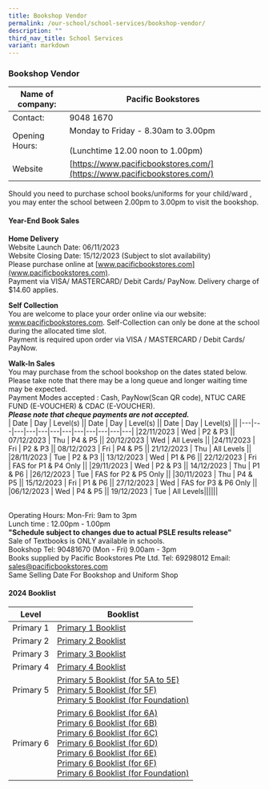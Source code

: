 ```yaml
---
title: Bookshop Vendor
permalink: /our-school/school-services/bookshop-vendor/
description: ""
third_nav_title: School Services
variant: markdown
---
```

### **Bookshop Vendor**

| Name of company: | Pacific Bookstores |
|---|---|
| Contact: | 9048 1670 |
| Opening Hours: | Monday to  Friday - 8.30am to 3.00pm<br><br>(Lunchtime 12.00 noon to 1.00pm) |
| Website |  [https://www.pacificbookstores.com/](https://www.pacificbookstores.com/) |

Should you need to purchase school books/uniforms for your child/ward , you may enter the school between 2.00pm to 3.00pm to visit the bookshop.

#### **Year-End Book Sales**

**Home Delivery**
<br>Website Launch Date: 06/11/2023
<br>Website Closing Date: 15/12/2023 (Subject to slot availability)
<br>Please purchase online at [www.pacificbookstores.com](www.pacificbookstores.com).
<br>Payment via VISA/ MASTERCARD/ Debit Cards/ PayNow. Delivery charge of $14.60 applies.

**Self Collection**
<br>You are welcome to place your order online via our website: www.pacificbookstores.com. Self-Collection can only be done at the school during the allocated time slot.
<br>Payment is required upon order via VISA / MASTERCARD / Debit Cards/ PayNow.

**Walk-In Sales**
<br>You may purchase from the school bookshop on the dates stated below. Please take note that there may be a long queue and longer waiting time may be expected.
<br>Payment Modes accepted : Cash, PayNow(Scan QR code), NTUC CARE FUND (E-VOUCHER) &amp; CDAC (E-VOUCHER).
<br>***Please note that cheque payments are not accepted.***<br>
| Date | Day | Level(s) || Date | Day | Level(s) || Date | Day | Level(s) ||
|---|---|---|---|---|---|---|---|---|---|---|---|
|22/11/2023 | Wed | P2 &amp; P3 || 07/12/2023 | Thu | P4 &amp; P5 || 20/12/2023 | Wed | All Levels ||
|24/11/2023 | Fri | P2 &amp; P3 || 08/12/2023 | Fri | P4 &amp; P5 || 21/12/2023 | Thu | All Levels ||
|28/11/2023 | Tue | P2 &amp; P3 || 13/12/2023 | Wed | P1 &amp; P6 || 22/12/2023 | Fri | FAS for P1 &amp; P4 Only ||
|29/11/2023 | Wed | P2 &amp; P3 || 14/12/2023 | Thu | P1 &amp; P6 | |26/12/2023 | Tue | FAS for P2 &amp; P5 Only ||
|30/11/2023 | Thu | P4 &amp; P5 || 15/12/2023 | Fri | P1 &amp; P6 || 27/12/2023 | Wed | FAS for P3 &amp; P6 Only ||
|06/12/2023 | Wed | P4 &amp; P5 || 19/12/2023 | Tue | All Levels||||||

<br>Operating Hours: Mon-Fri: 9am to 3pm
<br>Lunch time : 12.00pm - 1.00pm
<br>**"Schedule subject to changes due to actual PSLE results release"**
<br>Sale of Textbooks is ONLY available in schools.
<br>Bookshop Tel: 90481670 (Mon - Fri) 9.00am - 3pm
<br>Books supplied by Pacific Bookstores Pte Ltd. Tel: 69298012 Email: sales@pacificbookstores.com
<br>Same Selling Date For Bookshop and Uniform Shop

#### **2024 Booklist**

| Level | Booklist |
|---|---|
| Primary 1 | [Primary 1 Booklist ](/files/2024%20Booklist/P1.pdf)|
| Primary 2 | [Primary 2 Booklist ](/files/2024%20Booklist/P2.pdf)|
| Primary 3 | [Primary 3 Booklist ](/files/2024%20Booklist/P3.pdf)|
|Primary 4| [Primary 4 Booklist ](/files/2024%20Booklist/P4.pdf)|
|Primary 5|[Primary 5 Booklist (for 5A to 5E)](/files/2024%20Booklist/P5A_5E.pdf) <br> [Primary 5 Booklist (for 5F)](/files/2024%20Booklist/P5F.pdf)<br>[Primary 5 Booklist (for Foundation)](/files/2024%20Booklist/P5__FDN_.pdf)|
|Primary 6| [Primary 6 Booklist (for 6A)](/files/2024%20Booklist/P6A.pdf)<br>[Primary 6 Booklist (for 6B)](/files/2024%20Booklist/P6B.pdf)<br>[Primary 6 Booklist (for 6C)](/files/2024%20Booklist/P6C.pdf)<br>[Primary 6 Booklist (for 6D)](/files/2024%20Booklist/P6D.pdf)<br>[Primary 6 Booklist (for 6E)](/files/2024%20Booklist/P6E.pdf)<br>[Primary 6 Booklist (for 6F)](/files/2024%20Booklist/P6F.pdf)<br>[Primary 6 Booklist (for Foundation)](/files/2024%20Booklist/P6__FDN_.pdf)|
